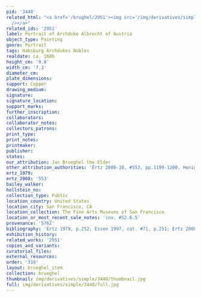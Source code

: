 ```yaml
---
pid: '3440'
related_html: "<a href='/brughel/2951'><img src='/img/derivatives/simple/2951/thumbnail.jpg'
  /></a>"
related_ids: '2951'
label: Portrait of Archduke Albrecht of Austria
object_type: Painting
genre: Portrait
tags: Habsburg Archdukes Nobles
realdate: ca. 1606
height_cm: '9.8'
width_cm: '7.3'
diameter_cm: 
plate_dimensions: 
support: Copper
drawing_medium: 
signature: 
signature_location: 
support_marks: 
further_inscription: 
collaborators: 
collaborator_notes: 
collectors_patrons: 
print_type: 
print_notes: 
printmaker: 
publisher: 
states: 
our_attribution: Jan Brueghel the Elder
other_attribution_authorities: 'Ertz 2008-10, #553, pp.1199-1200, Honig database'
ertz_1979: 
ertz_2008: '553'
bailey_walker: 
hollstein_no: 
collection_type: Public
location_country: United States
location_city: San Francisco, CA
location_collection: The Fine Arts Museums of San Francisco
location_or_most_recent_sale_notes: 'inv. #52.6.5'
provenance: '5762'
bibliography: 'Ertz 1979, p.252; Essen 1997, cat. #71, p.251; Ertz 2008-10, cat. #553'
exhibition_history: 
related_works: '2951'
copies_and_variants: 
curatorial_files: 
external_resources: 
order: '310'
layout: brueghel_item
collection: brueghel
thumbnail: img/derivatives/simple/3440/thumbnail.jpg
full: img/derivatives/simple/3440/full.jpg
---
```

